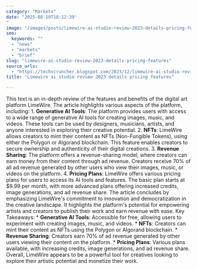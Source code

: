 ```yaml
---
category: "Markets"
date: "2025-08-19T18:12:39'"
image: "/images/posts/limewire-ai-studio-review-2023-details-pricing-features.jpg"
seo:
  keywords: ""
  - "news"
  - "markets"
  - "brief"
slug: "limewire-ai-studio-review-2023-details-pricing-features"
source_urls:
  - "https://techncruncher.blogspot.com/2023/12/limewire-ai-studio-review-2023-details.html"
title: "Limewire ai studio review 2023 details pricing features"

---
```


This text is an in-depth review of the features and benefits of the digital art platform LimeWire. The article highlights various aspects of the platform, including:  1.  **Generative AI Tools**: The platform provides users with access to a wide range of generative AI tools for creating images, music, and videos. These tools can be used by designers, musicians, artists, and anyone interested in exploring their creative potential. 2.  **NFTs**: LimeWire allows creators to mint their content as NFTs (Non-Fungible Tokens), using either the Polygon or Algorand blockchain. This feature enables creators to secure ownership and authenticity of their digital creations. 3.  **Revenue Sharing**: The platform offers a revenue-sharing model, where creators can earn money from their content through ad revenue. Creators receive 70% of all ad revenue generated by other users who view their images, music, or videos on the platform. 4.  **Pricing Plans**: LimeWire offers various pricing plans for users to access its AI tools and features. The basic plan starts at $9.99 per month, with more advanced plans offering increased credits, image generations, and ad revenue share.  The article concludes by emphasizing LimeWire's commitment to innovation and democratization in the creative landscape. It highlights the platform's potential for empowering artists and creators to publish their work and earn revenue with ease.  Key Takeaways:  *   **Generative AI Tools**: Accessible for free, allowing users to experiment with creating images, music, and videos. *   **NFTs**: Creators can mint their content as NFTs using the Polygon or Algorand blockchain. *   **Revenue Sharing**: Creators earn 70% of ad revenue generated by other users viewing their content on the platform. *   **Pricing Plans**: Various plans available, with increasing credits, image generations, and ad revenue share.  Overall, LimeWire appears to be a powerful tool for creatives looking to explore their artistic potential and monetize their work.